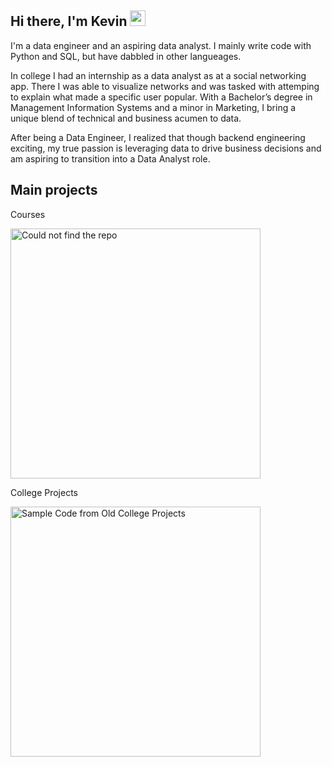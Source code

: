 ## Hi there, I'm Kevin <img src="https://media.giphy.com/media/hvRJCLFzcasrR4ia7z/giphy.gif" width="25">

I'm a data engineer and an aspiring data analyst. I mainly write code with Python and SQL, but have dabbled in other langueages.

In college I had an internship as a data analyst as at a social networking app. There I was able to visualize networks and was tasked with attemping to explain what made a specific user popular. With a Bachelor’s degree in Management Information Systems and a minor in Marketing, I bring a unique blend of technical and business acumen to data. 

After being a Data Engineer, I realized that though backend engineering exciting, my true passion is leveraging data to drive business decisions and am aspiring to transition into a Data Analyst role.


  
## Main projects

Courses
<p align="left">
  <a href="https://github.com/LinkedInLearning/data-pipeline-automation-with-github-actions-4503382"><img width="400" src="https://github-readme-stats-git-masterrstaa-rickstaa.vercel.app/api/pin/?username=LinkedInLearning&repo=data-pipeline-automation-with-github-actions-4503382&theme=react&bg_color=1F222E&title_color=F85D7F&icon_color=F8D866&hide_border=true&show_icons=false" alt="Could not find the repo"></a>
    </p>


College Projects

<p align="left">
  <a href="https://github.com/kevinlam-aus/Projects"><img width="400" src="https://github-readme-stats-git-masterrstaa-rickstaa.vercel.app/api/pin/?username=RamiKrispin&repo=vscode-python&theme=react&bg_color=1F222E&title_color=F85D7F&icon_color=F8D866&hide_border=true&show_icons=false" alt="Sample Code from Old College Projects"></a>
  </p>



